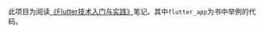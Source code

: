 此项目为阅读[《Flutter技术入门与实践》](https://weread.qq.com/web/reader/08032390719ecf6908074c8kecc32f3013eccbc87e4b62e)笔记。其中`flutter_app`为书中举例的代码。